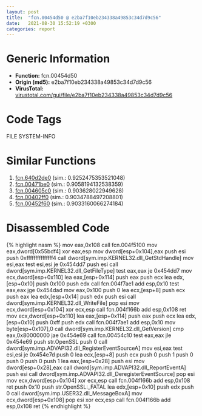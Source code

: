 ```yaml
---
layout: post
title:  "fcn.00454d50 @ e2ba7f10eb234338a49853c34d7d9c56"
date:   2021-08-30 15:52:19 +0300
categories: report
---
```


# Generic Information
- **Function:** fcn.00454d50
- **Origin (md5):** e2ba7f10eb234338a49853c34d7d9c56
- **VirusTotal:** [virustotal.com/gui/file/e2ba7f10eb234338a49853c34d7d9c56][virustotal_ref]

# Code Tags
<span class="tag" id="FILE">FILE</span>
<span class="tag" id="SYSTEM-INFO">SYSTEM-INFO</span>


# Similar Functions

1. [fcn.640d2de0][similar_1_ref] (sim.: 0.9252475353521048)
2. [fcn.00471be0][similar_2_ref] (sim.: 0.9058194132538359)
3. [fcn.004605c0][similar_3_ref] (sim.: 0.903628022949628)
4. [fcn.00402ff0][similar_4_ref] (sim.: 0.9034788497208801)
5. [fcn.00452f60][similar_5_ref] (sim.: 0.9033160066274184)


# Disassembled Code

{% highlight nasm %}
mov eax,0x108
call fcn.004f5100
mov eax,dword[0x55bdf4]
xor eax,esp
mov dword[esp+0x104],eax
push esi
push 0xfffffffffffffff4
call dword[sym.imp.KERNEL32.dll_GetStdHandle]
mov esi,eax
test esi,esi
je 0x454dd7
push esi
call dword[sym.imp.KERNEL32.dll_GetFileType]
test eax,eax
je 0x454dd7
mov ecx,dword[esp+0x110]
lea eax,[esp+0x114]
push eax
push ecx
lea edx,[esp+0x10]
push 0x100
push edx
call fcn.004f7ae1
add esp,0x10
test eax,eax
jge 0x454dad
mov eax,0x100
push 0
lea ecx,[esp+8]
push ecx
push eax
lea edx,[esp+0x14]
push edx
push esi
call dword[sym.imp.KERNEL32.dll_WriteFile]
pop esi
mov ecx,dword[esp+0x104]
xor ecx,esp
call fcn.004f166b
add esp,0x108
ret 
mov ecx,dword[esp+0x110]
lea eax,[esp+0x114]
push eax
push ecx
lea edx,[esp+0x10]
push 0xff
push edx
call fcn.004f7ae1
add esp,0x10
mov byte[esp+0x107],0
call dword[sym.imp.KERNEL32.dll_GetVersion]
cmp eax,0x80000000
jae 0x454e69
call fcn.00454c10
test eax,eax
jle 0x454e69
push str.OpenSSL
push 0
call dword[sym.imp.ADVAPI32.dll_RegisterEventSourceA]
mov esi,eax
test esi,esi
je 0x454e7d
push 0
lea ecx,[esp+8]
push ecx
push 0
push 1
push 0
push 0
push 0
push 1
lea eax,[esp+0x28]
push esi
mov dword[esp+0x28],eax
call dword[sym.imp.ADVAPI32.dll_ReportEventA]
push esi
call dword[sym.imp.ADVAPI32.dll_DeregisterEventSource]
pop esi
mov ecx,dword[esp+0x104]
xor ecx,esp
call fcn.004f166b
add esp,0x108
ret 
push 0x10
push str.OpenSSL:_FATAL
lea edx,[esp+0x10]
push edx
push 0
call dword[sym.imp.USER32.dll_MessageBoxA]
mov ecx,dword[esp+0x108]
pop esi
xor ecx,esp
call fcn.004f166b
add esp,0x108
ret 
{% endhighlight %}


[similar_1_ref]: /report/fcn.640d2de0@07e4412910bcf0f5969ef64c44eecb2d
[similar_2_ref]: /report/fcn.00471be0@289859175c221b107317af7727d26c17
[similar_3_ref]: /report/fcn.004605c0@289859175c221b107317af7727d26c17
[similar_4_ref]: /report/fcn.00402ff0@0403abd1e9e066fc89cddd5736647282
[similar_5_ref]: /report/fcn.00452f60@289859175c221b107317af7727d26c17
[virustotal_ref]: https://www.virustotal.com/gui/file/e2ba7f10eb234338a49853c34d7d9c56